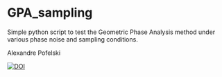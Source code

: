 # GPA_sampling

Simple python script to test the Geometric Phase Analysis method under various phase noise and sampling conditions.

Alexandre Pofelski

[![DOI](https://zenodo.org/badge/553259144.svg)](https://zenodo.org/badge/latestdoi/553259144)
